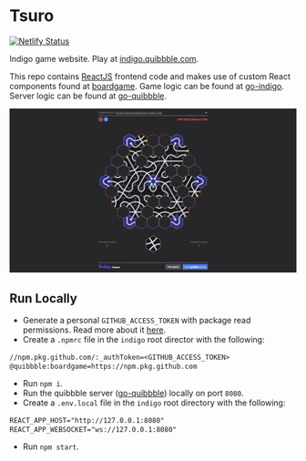 # Tsuro

[![Netlify Status](https://api.netlify.com/api/v1/badges/3d12a9ad-1a6c-4556-b0a8-5ac7b26a4f68/deploy-status)](https://app.netlify.com/sites/indigo-quibbble/deploys)

Indigo game website. Play at [indigo.quibbble.com](https://indigo.quibbble.com).

This repo contains [ReactJS](https://react.dev) frontend code and makes use of custom React components found at [boardgame](https://github.com/quibbble/boardgame). Game logic can be found at [go-indigo](https://github.com/quibbble/go-indigo). Server logic can be found at [go-quibbble](https://github.com/quibbble/go-quibbble). 

[![Quibbble Indigo](screenshot.png)](https://indigo.quibbble.com)

## Run Locally

- Generate a personal `GITHUB_ACCESS_TOKEN` with package read permissions. Read more about it [here](https://docs.github.com/en/packages/working-with-a-github-packages-registry/working-with-the-npm-registry).
- Create a `.npmrc` file in the `indigo` root director with the following:
```
//npm.pkg.github.com/:_authToken=<GITHUB_ACCESS_TOKEN>
@quibbble:boardgame=https://npm.pkg.github.com
```
- Run `npm i`.
- Run the quibbble server ([go-quibbble](https://github.com/quibbble/go-quibbble)) locally on port `8080`.
- Create a `.env.local` file in the `indigo` root directory with the following:
```
REACT_APP_HOST="http://127.0.0.1:8080"
REACT_APP_WEBSOCKET="ws://127.0.0.1:8080"
```
- Run `npm start`.
